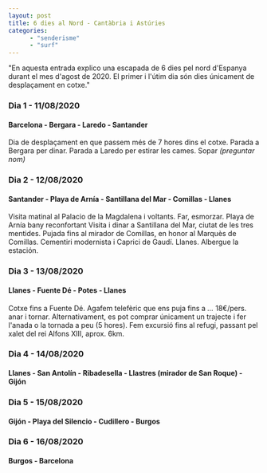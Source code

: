 ```yaml
---
layout: post
title: 6 dies al Nord - Cantàbria i Astúries
categories: 
      - "senderisme"
      - "surf"
---
```


"En aquesta entrada explico una escapada de 6 dies pel nord d'Espanya durant el mes d'agost de 2020. El primer i l'útim dia són dies únicament de desplaçament en cotxe." 


### Dia 1 - 11/08/2020
#### Barcelona - Bergara - Laredo - Santander
Dia de desplaçament en que passem més de 7 hores dins el cotxe.
Parada a Bergara per dinar. Parada a Laredo per estirar les cames. 
Sopar *(preguntar nom)*

### Dia 2 - 12/08/2020
#### Santander - Playa de Arnía - Santillana del Mar - Comillas - Llanes
Visita matinal al Palacio de la Magdalena i voltants. Far, esmorzar.
Playa de Arnía bany reconfortant
Visita i dinar a Santillana del Mar, ciutat de les tres mentides.
Pujada fins al mirador de Comillas, en honor al Marquès de Comillas. Cementiri modernista i Caprici de Gaudí.
Llanes. Albergue la estación.

### Dia 3 - 13/08/2020
#### Llanes - Fuente Dé - Potes - Llanes
Cotxe fins a Fuente Dé. Agafem telefèric que ens puja fins a _..._ 18€/pers. anar i tornar. Alternativament, es pot comprar únicament un trajecte i fer l'anada o la tornada a peu (5 hores). Fem excursió fins al refugi, passant pel xalet del rei Alfons XIII, aprox. 6km.


### Dia 4 - 14/08/2020
#### Llanes - San Antolín - Ribadesella - Llastres (mirador de San Roque) - Gijón


### Dia 5 - 15/08/2020 
#### Gijón - Playa del Silencio - Cudillero - Burgos

### Dia 6 - 16/08/2020
#### Burgos - Barcelona
